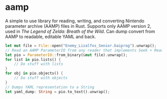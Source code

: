# aamp

A simple to use library for reading, writing, and converting Nintendo parameter archive (AAMP) files
in Rust. Supports only AAMP version 2, used in _The Legend of Zelda: Breath of the Wild_. Can dump
convert from AAMP to readable, editable YAML and back.

```rust
let mut file = File::open("Enemy_Lizalfos_Senior.baiprog").unwrap();
// Read an AAMP ParameterIO from any reader that implements Seek + Read
let pio = ParameterIO::from_binary(&mut file).unwrap();
for list in pio.lists() {
    // Do stuff with lists
}
for obj in pio.objects() {
    // Do stuff with objects
}
// Dumps YAML representation to a String
let yaml_dump: String = pio.to_text().unwrap();
```
